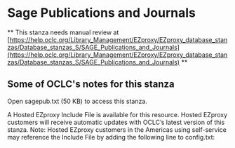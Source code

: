 # Sage Publications and Journals
** This stanza needs manual review at [https://help.oclc.org/Library_Management/EZproxy/EZproxy_database_stanzas/Database_stanzas_S/SAGE_Publications_and_Journals](https://help.oclc.org/Library_Management/EZproxy/EZproxy_database_stanzas/Database_stanzas_S/SAGE_Publications_and_Journals) **

## Some of OCLC's notes for this stanza

Open sagepub.txt (50 KB) to access this stanza.

A Hosted EZproxy Include File is available for this resource. Hosted EZproxy customers will receive automatic updates with OCLC&rsquo;s latest version of this stanza. Note: Hosted EZproxy customers in the Americas using self-service may reference the Include File by adding the following line to config.txt:

&nbsp;

&nbsp;
